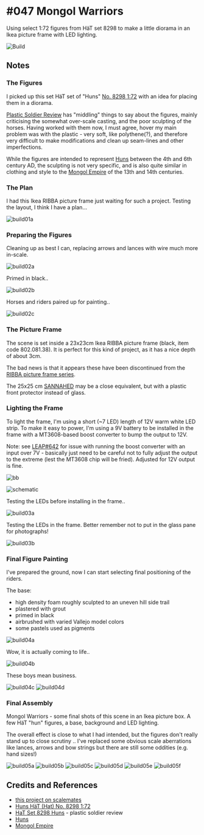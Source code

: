 # #047 Mongol Warriors

Using select 1:72 figures from HäT set 8298 to make a little diorama in an Ikea picture frame with LED lighting.

![Build](./assets/MongolWarriors_build.jpg?raw=true)

## Notes

### The Figures

I picked up this set HäT set of "Huns" [No. 8298 1:72](https://www.scalemates.com/kits/haet-hat-8298-huns--1111298)
with an idea for placing them in a diorama.

[Plastic Soldier Review](http://www.plasticsoldierreview.com/Review.aspx?id=2091)
has "middling" things to say about the figures, mainly criticising the somewhat over-scale casting, and the poor  sculpting of the horses.
Having worked with them now, I must agree, hover my main problem was with the plastic - very soft, like polythene(?), and
therefore very difficult to make modifications and clean up seam-lines and other imperfections.

While the figures are intended to represent [Huns](https://en.wikipedia.org/wiki/Huns) between the 4th and 6th century AD,
the sculpting is not very specific, and is also quite similar in clothing and style to the
[Mongol Empire](https://en.wikipedia.org/wiki/Mongol_Empire) of the 13th and 14th centuries.

### The Plan

I had this Ikea RIBBA picture frame just waiting for such a project. Testing the layout, I think I have a plan...

![build01a](./assets/build01a.jpg?raw=true)

### Preparing the Figures

Cleaning up as best I can, replacing arrows and lances with wire much more in-scale.

![build02a](./assets/build02a.jpg?raw=true)

Primed in black..

![build02b](./assets/build02b.jpg?raw=true)

Horses and riders paired up for painting..

![build02c](./assets/build02c.jpg?raw=true)

### The Picture Frame

The scene is set inside a 23x23cm Ikea RIBBA picture frame (black, item code 802.081.38).
It is perfect for this kind of project, as it has a nice depth of about 3cm.

The bad news is that it appears these have been discontinued from the
[RIBBA picture frame series](https://www.ikea.com/sg/en/cat/ribba-picture-frame-series-16456/).

The 25x25 cm [SANNAHED](https://www.ikea.com/sg/en/p/sannahed-frame-black-60459123/) may be a close equivalent,
but with a plastic front protector instead of glass.

### Lighting the Frame

To light the frame, I'm using a short (~7 LED) length of 12V warm white LED strip.
To make it easy to power, I'm using a 9V battery to be installed in the frame with a MT3608-based boost converter
to bump the output to 12V.

Note: see [LEAP#642](../../Electronics101/Power/SwitchModePowerSupplies/MT3608/SafeControl) for issue with running the boost converter with an input over 7V - basically just need to be careful not to fully adjust the output to the extreme (lest the MT3608 chip will be fried). Adjusted for 12V output is fine.

![bb](./assets/MongolWarriors_bb.jpg?raw=true)

![schematic](./assets/MongolWarriors_schematic.jpg?raw=true)

Testing the LEDs before installing in the frame..

![build03a](./assets/build03a.jpg?raw=true)

Testing the LEDs in the frame. Better remember not to put in the glass pane for photographs!

![build03b](./assets/build03b.jpg?raw=true)

### Final Figure Painting

I've prepared the ground, now I can start selecting final positioning of the riders.

The base:

- high density foam roughly sculpted to an uneven hill side trail
- plastered with grout
- primed in black
- airbrushed with varied Vallejo model colors
- some pastels used as pigments

![build04a](./assets/build04a.jpg?raw=true)

Wow, it is actually coming to life..

![build04b](./assets/build04b.jpg?raw=true)

These boys mean business.

![build04c](./assets/build04c.jpg?raw=true)
![build04d](./assets/build04d.jpg?raw=true)

### Final Assembly

Mongol Warriors - some final shots of this scene in an Ikea picture box. A few HäT "hun" figures, a base, background and LED lighting.

The overall effect is close to what I had intended, but the figures don't really stand up to close scrutiny .. I've replaced some obvious scale aberrations like lances, arrows and bow strings but there are still some oddities (e.g. hand sizes!)

![build05a](./assets/build05a.jpg?raw=true)
![build05b](./assets/build05b.jpg?raw=true)
![build05c](./assets/build05c.jpg?raw=true)
![build05d](./assets/build05d.jpg?raw=true)
![build05e](./assets/build05e.jpg?raw=true)
![build05f](./assets/build05f.jpg?raw=true)

## Credits and References

- [this project on scalemates](https://www.scalemates.com/profiles/mate.php?id=74137&p=projects&project=127640)
- [Huns HäT (Hat) No. 8298 1:72](https://www.scalemates.com/kits/haet-hat-8298-huns--1111298)
- [HaT Set 8298 Huns](http://www.plasticsoldierreview.com/Review.aspx?id=2091) - plastic soldier review
- [Huns](https://en.wikipedia.org/wiki/Huns)
- [Mongol Empire](https://en.wikipedia.org/wiki/Mongol_Empire)
